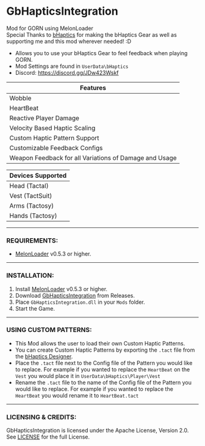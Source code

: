 # GbHapticsIntegration
Mod for GORN using MelonLoader  
Special Thanks to [bHaptics](https://www.bhaptics.com) for making the bHaptics Gear as well as supporting me and this mod wherever needed! :D

- Allows you to use your bHaptics Gear to feel feedback when playing GORN.
- Mod Settings are found in ``UserData\bHaptics``
- Discord: https://discord.gg/JDw423Wskf

| Features |
| - |
| Wobble |
| HeartBeat |
| Reactive Player Damage |
| Velocity Based Haptic Scaling |
| Custom Haptic Pattern Support |
| Customizable Feedback Configs | 
| Weapon Feedback for all Variations of Damage and Usage |

| Devices Supported |
| - |
| Head  (Tactal) |
| Vest  (TactSuit) |
| Arms  (Tactosy) |
| Hands  (Tactosy) |

---

### REQUIREMENTS:

- [MelonLoader](https://github.com/LavaGang/MelonLoader/releases) v0.5.3 or higher.

---

### INSTALLATION:

1) Install [MelonLoader](https://github.com/LavaGang/MelonLoader/releases) v0.5.3 or higher.
2) Download [GbHapticsIntegration](https://github.com/HerpDerpinstine/GbHapticsIntegration/releases) from Releases.
3) Place ``GbHapticsIntegration.dll`` in your ``Mods`` folder.
4) Start the Game.

---

### USING CUSTOM PATTERNS:

- This Mod allows the user to load their own Custom Haptic Patterns.
- You can create Custom Haptic Patterns by exporting the ``.tact`` file from the [bHaptics Designer](https://designer.bhaptics.com/).
- Place the ``.tact`` file next to the Config file of the Pattern you would like to replace.
For example if you wanted to replace the ``HeartBeat`` on the ``Vest`` you would place it in ``UserData\bHaptics\Player\Vest``
- Rename the ``.tact`` file to the name of the Config file of the Pattern you would like to replace.
For example if you wanted to replace the ``HeartBeat`` you would rename it to ``HeartBeat.tact``

---

### LICENSING & CREDITS:

GbHapticsIntegration is licensed under the Apache License, Version 2.0. See [LICENSE](https://github.com/HerpDerpinstine/GbHapticsIntegration/blob/master/LICENSE.md) for the full License.